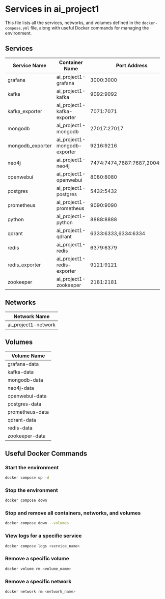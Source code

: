 # Services in ai_project1
This file lists all the services, networks, and volumes defined in the `docker-compose.yml` file, along with useful Docker commands for managing the environment.

## Services
| Service Name | Container Name | Port Address | Access URL |
|--------------|----------------|--------------|------------|
| grafana | ai_project1-grafana | 3000:3000 |  |
| kafka | ai_project1-kafka | 9092:9092 |  |
| kafka_exporter | ai_project1-kafka-exporter | 7071:7071 |  |
| mongodb | ai_project1-mongodb | 27017:27017 |  |
| mongodb_exporter | ai_project1-mongodb-exporter | 9216:9216 |  |
| neo4j | ai_project1-neo4j | 7474:7474,7687:7687,2004:2004 |  |
| openwebui | ai_project1-openwebui | 8080:8080 |  |
| postgres | ai_project1-postgres | 5432:5432 |  |
| prometheus | ai_project1-prometheus | 9090:9090 |  |
| python | ai_project1-python | 8888:8888 |  |
| qdrant | ai_project1-qdrant | 6333:6333,6334:6334 |  |
| redis | ai_project1-redis | 6379:6379 |  |
| redis_exporter | ai_project1-redis-exporter | 9121:9121 |  |
| zookeeper | ai_project1-zookeeper | 2181:2181 |  |

## Networks
| Network Name |
|--------------|
| ai_project1-network |

## Volumes
| Volume Name |
|-------------|
| grafana-data |
| kafka-data |
| mongodb-data |
| neo4j-data |
| openwebui-data |
| postgres-data |
| prometheus-data |
| qdrant-data |
| redis-data |
| zookeeper-data |

## Useful Docker Commands
### Start the environment
```bash
docker compose up -d
```

### Stop the environment
```bash
docker compose down
```

### Stop and remove all containers, networks, and volumes
```bash
docker compose down --volumes
```

### View logs for a specific service
```bash
docker compose logs <service_name>
```

### Remove a specific volume
```bash
docker volume rm <volume_name>
```

### Remove a specific network
```bash
docker network rm <network_name>
```
